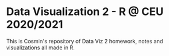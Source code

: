 # Data Visualization 2 - R @ CEU 2020/2021

This is Cosmin's repository of Data Viz 2 homework, notes and visualizations all made in R.
